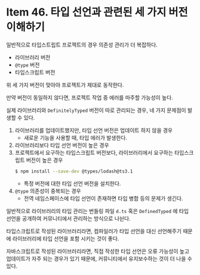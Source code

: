 # Item 46. 타입 선언과 관련된 세 가지 버전 이해하기

일반적으로 타입스트립트 프로젝트의 경우 의존성 관리가 더 복잡하다.
* 라이브러리 버전
* `@type` 버전
* 타입스크립트 버전

위 세 가지 버전이 맞아야 프로젝트가 제대로 동작한다.

만약 버전이 동일하지 않다면, 프로젝트 작업 중 에러를 마주할 가능성이 높다.

실제 라이브러리와 `DefinitelyTyped` 버전이 따로 관리되는 경우, 네 가지 문제점이 발생할 수 있다.

1. 라이브러리를 업데이트했지만, 타입 선언 버전은 업데이트 하지 않을 경우
    * 새로운 기능을 사용할 때, 타입 에러가 발생한다.
2. 라이브러리보다 타입 선언 버전이 높은 경우
3. 프로젝트에서 요구하는 타입스크립트 버전보다, 라이브러리에서 요구하는 타입스크립트 버전이 높은 경우
    ```bash
    $ npm install --save-dev @types/lodash@ts3.1
    ```
    * 특정 버전에 대한 타입 선언 버전을 설치한다.
4. `@type` 의존성이 중복되는 경우
    * 전역 네임스페이스에 타입 선언이 존재하면 타입 병합 등의 문제가 생긴다.

일반적으로 라이브러리의 타입 관리는 번들링 파일 `d.ts` 혹은 `DefinedTyped` 에 타입 선언을 공개하여 커뮤니티에서 관리하는 방식으로 나뉜다.

타입스크립트로 작성된 라이브러리라면, 컴파일러가 타입 선언을 대신 선언해주기 때문에 라이브러리에 타입 선언을 포함 시키는 것이 좋다.

자바스크립트로 작성된 라이브러리라면, 직접 작성한 타입 선언은 오류 가능성이 높고 업데이트가 자주 되는 경우가 있기 때문에, 커뮤니티에서 유지보수하는 것이 더 나을 수 있다.
